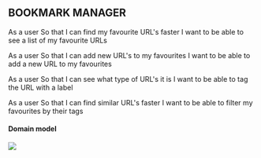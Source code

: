 ## BOOKMARK MANAGER

As a user
So that I can find my favourite URL's faster
I want to be able to see a list of my favourite URLs

As a user
So that I can add new URL's to my favourites
I want to be able to add a new URL to my favourites

As a user
So that I can see what type of URL's it is
I want to be able to tag the URL with a label

As a user
So that I can find similar URL's faster
I want to be able to filter my favourites by their tags



#### Domain model

<img src="https://files.slack.com/files-pri/T03ALA7H4-F56R1MDFU/image_uploaded_from_ios.jpg">
